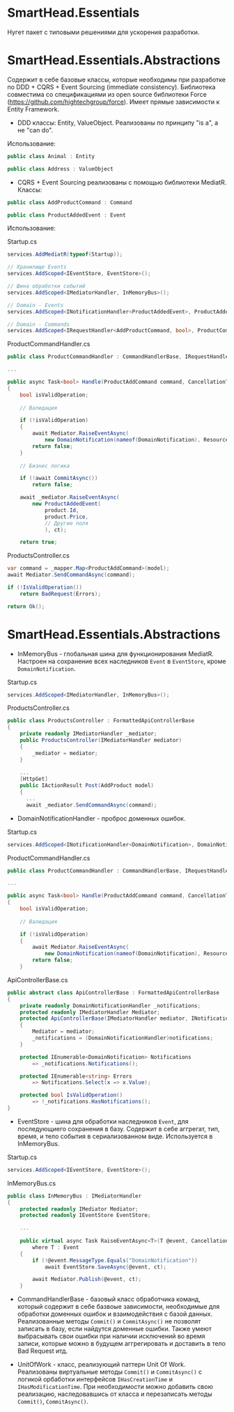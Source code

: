 # SmartHead.Essentials
Нугет пакет с типовыми решениями для ускорения разработки. 

# SmartHead.Essentials.Abstractions
Содержит в себе базовые классы, которые необходимы при разработке по DDD + CQRS + Event Sourcing (immediate consistency). Библиотека совместима со спецификациями из open source библиотеки Force (https://github.com/hightechgroup/force). Имеет прямые зависимости к Entity Framework.
- DDD классы: Entity, ValueObject. Реализованы по принципу "is a", а не "can do".

Использование: 
```C#
public class Animal : Entity
```
```C#
public class Address : ValueObject
```

- CQRS + Event Sourcing реализованы с помощью библиотеки MediatR.
Классы: 
```C#
public class AddProductCommand : Command
```
```C#
public class ProductAddedEvent : Event
```
Использование: 

Startup.cs

```C#
services.AddMediatR(typeof(Startup));

// Хранилище Events
services.AddScoped<IEventStore, EventStore>();

// Шина обработки событий
services.AddScoped<IMediatorHandler, InMemoryBus>();

// Domain - Events
services.AddScoped<INotificationHandler<ProductAddedEvent>, ProductAddedEventHandler>();

// Domain - Commands
services.AddScoped<IRequestHandler<AddProductCommand, bool>, ProductCommandHandler>();
```

ProductCommandHandler.cs

```C#
public class ProductCommandHandler : CommandHandlerBase, IRequestHandler<ProductAddCommand, bool>

...

public async Task<bool> Handle(ProductAddCommand command, CancellationToken ct)
{
    bool isValidOperation;
    
    // Валидация

    if (!isValidOperation)
    {
        await Mediator.RaiseEventAsync(
            new DomainNotification(nameof(DomainNotification), Resources.NotValidOperation), ct);
        return false;
    }
    
    // Бизнес логика

    if (!await CommitAsync())
        return false;

    await _mediator.RaiseEventAsync(
        new ProductAddedEvent(
            product.Id,
            product.Price,
            // Другие поля
            ), ct);

    return true;
```

ProductsController.cs

```C#
var command = _mapper.Map<ProductAddCommand>(model);
await Mediator.SendCommandAsync(command);

if (!IsValidOperation())
    return BadRequest(Errors);

return Ok();
```

# SmartHead.Essentials.Abstractions
- InMemoryBus - глобальная шина для функционирования MediatR. Настроен на сохранение всех наследников `Event` в `EventStore`, кроме `DomainNotification`.

Startup.cs

```C#
services.AddScoped<IMediatorHandler, InMemoryBus>();
```

ProductsController.cs

```C#
public class ProductsController : FormattedApiControllerBase
{
    private readonly IMediatorHandler _mediator;
    public ProductsController(IMediatorHandler mediator)
    {
        _mediator = mediator;
    }
    
    ...
    [HttpGet]
    public IActionResult Post(AddProduct model)
    {
      ...
      await _mediator.SendCommandAsync(command);
```

- DomainNotificationHandler - проброс доменных ошибок.

Startup.cs

```C#
services.AddScoped<INotificationHandler<DomainNotification>, DomainNotificationHandler>();
```

ProductCommandHandler.cs

```C#
public class ProductCommandHandler : CommandHandlerBase, IRequestHandler<ProductAddCommand, bool>

...

public async Task<bool> Handle(ProductAddCommand command, CancellationToken ct)
{
    bool isValidOperation;
    
    // Валидация

    if (!isValidOperation)
    {
        await Mediator.RaiseEventAsync(
            new DomainNotification(nameof(DomainNotification), Resources.NotValidOperation), ct);
        return false;
    }
```

ApiControllerBase.cs

```C#
public abstract class ApiControllerBase : FormattedApiControllerBase
{
    private readonly DomainNotificationHandler _notifications;
    protected readonly IMediatorHandler Mediator;
    protected ApiControllerBase(IMediatorHandler mediator, INotificationHandler<DomainNotification> notifications)
    {
        Mediator = mediator;
        _notifications = (DomainNotificationHandler)notifications;
    }

    protected IEnumerable<DomainNotification> Notifications
        => _notifications.Notifications();

    protected IEnumerable<string> Errors
        => Notifications.Select(x => x.Value);

    protected bool IsValidOperation()
        => !_notifications.HasNotifications();
}
```

- EventStore - шина для обработки наследников `Event`, для последующиего сохранения в базу. Содержит в себе аггрегат, тип, время, и тело события в сериализованном виде. Используется в InMemoryBus.

Startup.cs

```C#
services.AddScoped<IEventStore, EventStore>();
```

InMemoryBus.cs

```C#
public class InMemoryBus : IMediatorHandler
{
    protected readonly IMediator Mediator;
    protected readonly IEventStore EventStore;

    ...
    
    public virtual async Task RaiseEventAsync<T>(T @event, CancellationToken ct = default) 
        where T : Event
    {
        if (!@event.MessageType.Equals("DomainNotification"))
            await EventStore.SaveAsync(@event, ct);

        await Mediator.Publish(@event, ct);
    }
```

- CommandHandlerBase - базовый класс обработчика команд, который содержит в себе базвоые зависимости, необходимые для обработки доменных ошибок и взаимодействия с базой данных. Реализованные методы `Commit()` и `CommitAsync()` не позволят записать в базу, если найдутся доменные ошибки. Также умеют выбрасывать свои ошибки при наличии исключений во время записи, которые можно в будущем аггрегировать и доставить в тело Bad Request итд. 

- UnitOfWork - класс, реализующий паттерн Unit Of Work. Реализованы виртуальные методы `Commit()` и `CommitAsync()` с логикой орбаботки интерфейсов `IHasCreationTime` и `IHasModificationTime`. При необходимости можно добавить свою реализацию, наследовавшись от класса и перезаписать методы `Commit()`, `CommitAsync()`. 

